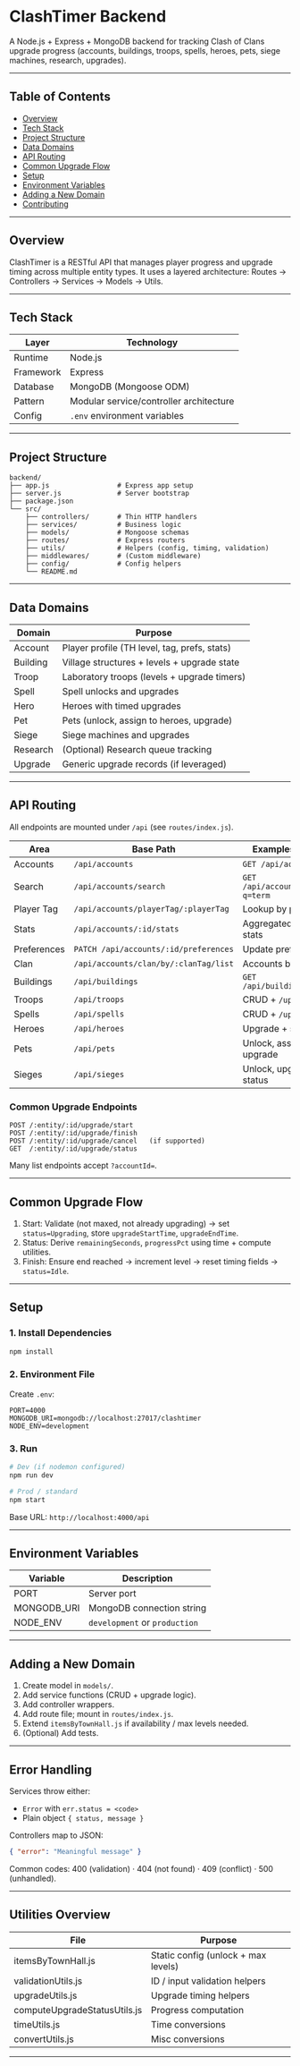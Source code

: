 # ClashTimer Backend

A Node.js + Express + MongoDB backend for tracking Clash of Clans upgrade progress (accounts, buildings, troops, spells, heroes, pets, siege machines, research, upgrades).

---

## Table of Contents
- [Overview](#overview)
- [Tech Stack](#tech-stack)
- [Project Structure](#project-structure)
- [Data Domains](#data-domains)
- [API Routing](#api-routing)
- [Common Upgrade Flow](#common-upgrade-flow)
- [Setup](#setup)
- [Environment Variables](#environment-variables)
- [Adding a New Domain](#adding-a-new-domain)
- [Contributing](#contributing)

---

## Overview
ClashTimer is a RESTful API that manages player progress and upgrade timing across multiple entity types. It uses a layered architecture:
Routes → Controllers → Services → Models → Utils.

---

## Tech Stack
| Layer    | Technology |
|----------|------------|
| Runtime  | Node.js |
| Framework | Express |
| Database | MongoDB (Mongoose ODM) |
| Pattern  | Modular service/controller architecture |
| Config   | `.env` environment variables |

---

## Project Structure
```
backend/
├── app.js                 # Express app setup
├── server.js              # Server bootstrap
├── package.json
└── src/
    ├── controllers/       # Thin HTTP handlers
    ├── services/          # Business logic
    ├── models/            # Mongoose schemas
    ├── routes/            # Express routers
    ├── utils/             # Helpers (config, timing, validation)
    ├── middlewares/       # (Custom middleware)
    ├── config/            # Config helpers
    └── README.md
```

---

## Data Domains
| Domain    | Purpose |
|-----------|---------|
| Account   | Player profile (TH level, tag, prefs, stats) |
| Building  | Village structures + levels + upgrade state |
| Troop     | Laboratory troops (levels + upgrade timers) |
| Spell     | Spell unlocks and upgrades |
| Hero      | Heroes with timed upgrades |
| Pet       | Pets (unlock, assign to heroes, upgrade) |
| Siege     | Siege machines and upgrades |
| Research  | (Optional) Research queue tracking |
| Upgrade   | Generic upgrade records (if leveraged) |

---

## API Routing
All endpoints are mounted under `/api` (see `routes/index.js`).

| Area        | Base Path            | Examples / Notes |
|-------------|----------------------|------------------|
| Accounts    | `/api/accounts`      | `GET /api/accounts` |
| Search      | `/api/accounts/search` | `GET /api/accounts/search?q=term` |
| Player Tag  | `/api/accounts/playerTag/:playerTag` | Lookup by player tag |
| Stats       | `/api/accounts/:id/stats` | Aggregated entity stats |
| Preferences | `PATCH /api/accounts/:id/preferences` | Update preferences |
| Clan        | `/api/accounts/clan/by/:clanTag/list` | Accounts by clan |
| Buildings   | `/api/buildings`     | `GET /api/buildings/:id` |
| Troops      | `/api/troops`        | CRUD + `/upgrade/*` |
| Spells      | `/api/spells`        | CRUD + `/upgrade/*` |
| Heroes      | `/api/heroes`        | Upgrade + status |
| Pets        | `/api/pets`          | Unlock, assign, upgrade |
| Sieges      | `/api/sieges`        | Unlock, upgrade status |

### Common Upgrade Endpoints
```
POST /:entity/:id/upgrade/start
POST /:entity/:id/upgrade/finish
POST /:entity/:id/upgrade/cancel   (if supported)
GET  /:entity/:id/upgrade/status
```
Many list endpoints accept `?accountId=`.

---

## Common Upgrade Flow
1. Start: Validate (not maxed, not already upgrading) → set `status=Upgrading`, store `upgradeStartTime`, `upgradeEndTime`.
2. Status: Derive `remainingSeconds`, `progressPct` using time + compute utilities.
3. Finish: Ensure end reached → increment level → reset timing fields → `status=Idle`.

---

## Setup
### 1. Install Dependencies
```bash
npm install
```

### 2. Environment File
Create `.env`:
```env
PORT=4000
MONGODB_URI=mongodb://localhost:27017/clashtimer
NODE_ENV=development
```

### 3. Run
```bash
# Dev (if nodemon configured)
npm run dev

# Prod / standard
npm start
```

Base URL: `http://localhost:4000/api`

---

## Environment Variables
| Variable     | Description |
|--------------|-------------|
| PORT         | Server port |
| MONGODB_URI  | MongoDB connection string |
| NODE_ENV     | `development` or `production` |

---

## Adding a New Domain
1. Create model in `models/`.
2. Add service functions (CRUD + upgrade logic).
3. Add controller wrappers.
4. Add route file; mount in `routes/index.js`.
5. Extend `itemsByTownHall.js` if availability / max levels needed.
6. (Optional) Add tests.

---

## Error Handling
Services throw either:
- `Error` with `err.status = <code>`
- Plain object `{ status, message }`

Controllers map to JSON:
```json
{ "error": "Meaningful message" }
```
Common codes: 400 (validation) · 404 (not found) · 409 (conflict) · 500 (unhandled).

---

## Utilities Overview
| File                       | Purpose |
|----------------------------|---------|
| itemsByTownHall.js         | Static config (unlock + max levels) |
| validationUtils.js         | ID / input validation helpers |
| upgradeUtils.js            | Upgrade timing helpers |
| computeUpgradeStatusUtils.js | Progress computation |
| timeUtils.js               | Time conversions |
| convertUtils.js            | Misc conversions |

---
